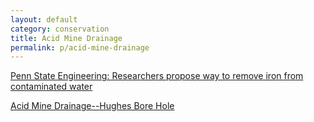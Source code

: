 ```yaml
---
layout: default
category: conservation
title: Acid Mine Drainage
permalink: p/acid-mine-drainage
---
```


[Penn State Engineering: Researchers propose way to remove iron from contaminated water](http://www.polaris.psu.edu/story/344485/2015/02/11/research/researchers-propose-way-remove-iron-contaminated-water)

[Acid Mine Drainage--Hughes Bore Hole](https://www.youtube.com/watch?v=ii-7pPtZilo)
